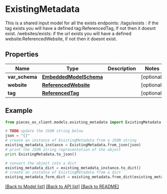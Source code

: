 # ExistingMetadata

This is a shared input model for all the exists endpoints: /tags/exists : if the tag exists you will have a defined tag:ReferencedTag, if not then it doesnt exist. /websites/exists: if the url exists you will have a defined website:ReferencedWebsite, if not then it doesnt exist.

## Properties
Name | Type | Description | Notes
------------ | ------------- | ------------- | -------------
**var_schema** | [**EmbeddedModelSchema**](EmbeddedModelSchema.md) |  | [optional] 
**website** | [**ReferencedWebsite**](ReferencedWebsite.md) |  | [optional] 
**tag** | [**ReferencedTag**](ReferencedTag.md) |  | [optional] 

## Example

```python
from pieces_os_client.models.existing_metadata import ExistingMetadata

# TODO update the JSON string below
json = "{}"
# create an instance of ExistingMetadata from a JSON string
existing_metadata_instance = ExistingMetadata.from_json(json)
# print the JSON string representation of the object
print ExistingMetadata.to_json()

# convert the object into a dict
existing_metadata_dict = existing_metadata_instance.to_dict()
# create an instance of ExistingMetadata from a dict
existing_metadata_form_dict = existing_metadata.from_dict(existing_metadata_dict)
```
[[Back to Model list]](../README.md#documentation-for-models) [[Back to API list]](../README.md#documentation-for-api-endpoints) [[Back to README]](../README.md)


